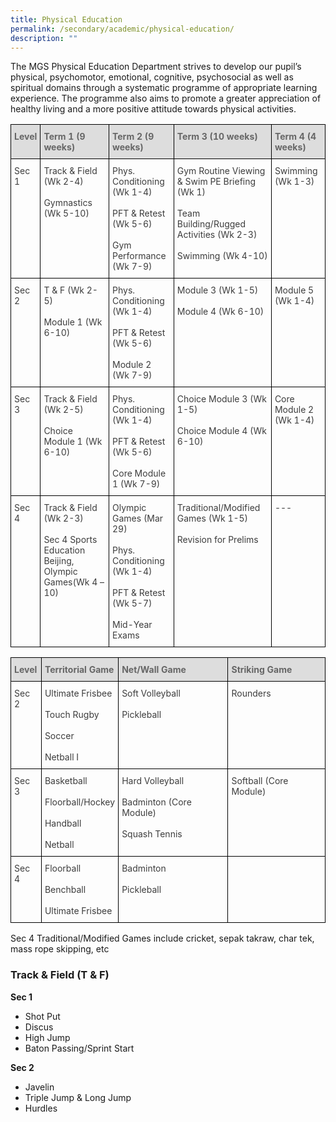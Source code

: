 ```yaml
---
title: Physical Education
permalink: /secondary/academic/physical-education/
description: ""
---
```

The MGS Physical Education Department strives to develop our pupil’s physical, psychomotor, emotional, cognitive, psychosocial as well as spiritual domains through a systematic programme of appropriate learning experience. The programme also aims to promote a greater appreciation of healthy living and a more positive attitude towards physical activities.

<style type="text/css">
.tg {
    border-collapse: collapse;
    border-spacing: 0;
}
.tg td {
    border-color: black;
    border-style: solid;
    border-width: 1px;
    font-size: 14px;
    overflow: hidden;
    padding: 10px 5px;
    word-break: normal;
}
.tg th {
    border-color: black;
    border-style: solid;
    border-width: 1px;
    font-size: 14px;
    font-weight: normal;
    overflow: hidden;
    padding: 10px 5px;
    word-break: normal;
}
.tg .tg-e14l {
    background-color: #DDD;
    color: #666;
    font-weight: bold;
    text-align: left;
    vertical-align: top
}
.tg .tg-uwnk {
    color: #3D3D3D;
    text-align: left;
    vertical-align: top
}
</style>
<table class="tg">
  <thead>
    <tr>
      <th class="tg-e14l"><span style="color:#666;background-color:#DDD">Level</span></th>
      <th class="tg-e14l"><span style="color:#666;background-color:#DDD">Term 1 (9 weeks)</span></th>
      <th class="tg-e14l"><span style="color:#666;background-color:#DDD">Term 2 (9 weeks)</span></th>
      <th class="tg-e14l"><span style="color:#666;background-color:#DDD">Term 3 (10 weeks)</span></th>
      <th class="tg-e14l"><span style="color:#666;background-color:#DDD">Term 4 (4 weeks)</span></th>
    </tr>
  </thead>
  <tbody>
    <tr>
      <td class="tg-uwnk">Sec 1</td>
      <td class="tg-uwnk">Track &amp; Field (Wk 2-4)<br>
        <br>
        Gymnastics (Wk 5-10)</td>
      <td class="tg-uwnk">Phys. Conditioning (Wk 1-4)<br>
        <br>
        PFT &amp; Retest (Wk 5-6)<br>
        <br>
        Gym Performance (Wk 7-9)</td>
      <td class="tg-uwnk">Gym Routine Viewing &amp; Swim PE Briefing (Wk 1)<br>
        <br>
        Team Building/Rugged Activities (Wk 2-3)<br>
        <br>
        Swimming (Wk 4-10)</td>
      <td class="tg-uwnk">Swimming (Wk 1-3)</td>
    </tr>
    <tr>
      <td class="tg-uwnk">Sec 2</td>
      <td class="tg-uwnk">T &amp; F (Wk 2-5)<br>
        <br>
        Module 1 (Wk 6-10) </td>
      <td class="tg-uwnk">Phys. Conditioning (Wk 1-4)<br>
        <br>
        PFT &amp; Retest (Wk 5-6)<br>
        <br>
        Module 2 (Wk 7-9)</td>
      <td class="tg-uwnk">Module 3 (Wk 1-5)<br>
        <br>
        Module 4 (Wk 6-10) </td>
      <td class="tg-uwnk">Module 5 (Wk 1-4)</td>
    </tr>
    <tr>
      <td class="tg-uwnk">Sec 3</td>
      <td class="tg-uwnk">Track &amp; Field (Wk 2-5)<br>
        <br>
        Choice Module 1 (Wk 6-10)</td>
      <td class="tg-uwnk">Phys. Conditioning (Wk 1-4)<br>
        <br>
        PFT &amp; Retest (Wk 5-6)<br>
        <br>
        Core Module 1 (Wk 7-9)</td>
      <td class="tg-uwnk">Choice Module 3 (Wk 1-5)<br>
        <br>
        Choice Module 4 (Wk 6-10)</td>
      <td class="tg-uwnk">Core Module 2 (Wk 1-4)</td>
    </tr>
    <tr>
      <td class="tg-uwnk">Sec 4</td>
      <td class="tg-uwnk">Track &amp; Field (Wk 2-3)<br>
        <br>
        Sec 4 Sports Education Beijing, Olympic Games(Wk 4 – 10) </td>
      <td class="tg-uwnk">Olympic Games (Mar 29)<br>
        <br>
        Phys. Conditioning (Wk 1-4)<br>
        <br>
        PFT &amp; Retest (Wk 5-7)<br>
        <br>
        Mid-Year Exams</td>
      <td class="tg-uwnk">Traditional/Modified Games (Wk 1-5)<br>
        <br>
        Revision for Prelims</td>
      <td class="tg-uwnk">---</td>
    </tr>
  </tbody>
</table>

<table class="tg">
  <thead>
    <tr>
      <th class="tg-e14l"><span style="color:#666;background-color:#DDD">Level</span></th>
      <th class="tg-e14l"><span style="color:#666;background-color:#DDD">Territorial Game</span></th>
      <th class="tg-e14l"><span style="color:#666;background-color:#DDD">Net/Wall Game</span></th>
      <th class="tg-e14l"><span style="color:#666;background-color:#DDD">Striking Game</span></th>
    </tr>
  </thead>
  <tbody>
    <tr>
      <td class="tg-uwnk">Sec 2</td>
      <td class="tg-uwnk">Ultimate Frisbee<br>
        <br>
        Touch Rugby<br>
        <br>
        Soccer<br>
        <br>
        Netball I</td>
      <td class="tg-uwnk">Soft Volleyball<br>
        <br>
        Pickleball</td>
      <td class="tg-uwnk">Rounders</td>
    </tr>
    <tr>
      <td class="tg-uwnk">Sec 3</td>
      <td class="tg-uwnk">Basketball<br>
        <br>
        Floorball/Hockey<br>
        <br>
        Handball<br>
        <br>
        Netball</td>
      <td class="tg-uwnk">Hard Volleyball<br>
        <br>
        Badminton (Core Module)<br>
        <br>
        Squash Tennis</td>
      <td class="tg-uwnk">Softball (Core Module)</td>
    </tr>
    <tr>
      <td class="tg-uwnk">Sec 4</td>
      <td class="tg-uwnk">Floorball<br>
        <br>
        Benchball<br>
        <br>
        Ultimate Frisbee</td>
      <td class="tg-uwnk">Badminton<br>
        <br>
        Pickleball</td>
      <td class="tg-iuf2"></td>
    </tr>
  </tbody>
</table>


Sec 4 Traditional/Modified Games include cricket, sepak takraw, char tek, mass rope skipping, etc

### Track & Field (T & F)

**Sec 1**

*   Shot Put
*   Discus
*   High Jump
*   Baton Passing/Sprint Start

  

**Sec 2**

*   Javelin
*   Triple Jump & Long Jump
*   Hurdles